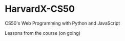 # HarvardX-CS50
 CS50's Web Programming with Python and JavaScript

Lessons from the course (on going)
